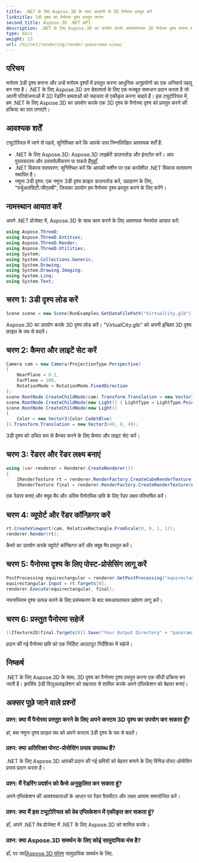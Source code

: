 ```yaml
---
title: .NET के लिए Aspose.3D के साथ आसानी से 3D पैनोरमा प्रस्तुत करें
linktitle: 3डी दृश्य का पैनोरमा दृश्य प्रस्तुत करना
second_title: Aspose.3D .NET API
description: .NET के लिए Aspose.3D का उपयोग करके आश्चर्यजनक 3D पैनोरमा दृश्य बनाना सीखें। इमर्सिव सीन रेंडरिंग के लिए हमारे चरण-दर-चरण गाइड का पालन करें।
type: docs
weight: 13
url: /hi/net/rendering/render-panorama-view/
---
```

## परिचय
मनोरम 3डी दृश्य बनाना और उन्हें मनोरम दृश्यों में प्रस्तुत करना आधुनिक अनुप्रयोगों का एक अनिवार्य पहलू बन गया है। .NET के लिए Aspose.3D उन डेवलपर्स के लिए एक मजबूत समाधान प्रदान करता है जो अपनी परियोजनाओं में 3D रेंडरिंग क्षमताओं को सहजता से एकीकृत करना चाहते हैं। इस ट्यूटोरियल में, हम .NET के लिए Aspose.3D का उपयोग करके एक 3D दृश्य के पैनोरमा दृश्य को प्रस्तुत करने की प्रक्रिया का पता लगाएंगे।
## आवश्यक शर्तें
ट्यूटोरियल में जाने से पहले, सुनिश्चित करें कि आपके पास निम्नलिखित आवश्यक शर्तें हैं:
-  .NET के लिए Aspose.3D: Aspose.3D लाइब्रेरी डाउनलोड और इंस्टॉल करें। आप पुस्तकालय और दस्तावेज़ीकरण पा सकते हैं[यहाँ](https://releases.aspose.com/3d/net/).
- .NET विकास वातावरण: सुनिश्चित करें कि आपकी मशीन पर एक कार्यशील .NET विकास वातावरण स्थापित है।
- नमूना 3डी दृश्य: एक नमूना 3डी दृश्य फ़ाइल डाउनलोड करें, उदाहरण के लिए, "वर्चुअलसिटी.जीएलबी", जिसका उपयोग हम पैनोरमा दृश्य प्रस्तुत करने के लिए करेंगे।
## नामस्थान आयात करें
अपने .NET प्रोजेक्ट में, Aspose.3D के साथ काम करने के लिए आवश्यक नेमस्पेस आयात करें:
```csharp
using Aspose.ThreeD;
using Aspose.ThreeD.Entities;
using Aspose.ThreeD.Render;
using Aspose.ThreeD.Utilities;
using System;
using System.Collections.Generic;
using System.Drawing;
using System.Drawing.Imaging;
using System.Linq;
using System.Text;
```
## चरण 1: 3डी दृश्य लोड करें
```csharp
Scene scene = new Scene(RunExamples.GetDataFilePath("VirtualCity.glb"));
```
Aspose.3D का उपयोग करके 3D दृश्य लोड करें। "VirtualCity.glb" को अपनी इच्छित 3D दृश्य फ़ाइल के पथ से बदलें।
## चरण 2: कैमरा और लाइटें सेट करें
```csharp
Camera cam = new Camera(ProjectionType.Perspective)
{
    NearPlane = 0.1,
    FarPlane = 200,
    RotationMode = RotationMode.FixedDirection
};
scene.RootNode.CreateChildNode(cam).Transform.Translation = new Vector3(5, 6, 0);
scene.RootNode.CreateChildNode(new Light() { LightType = LightType.Point }).Transform.Translation = new Vector3(-10, 7, -10);
scene.RootNode.CreateChildNode(new Light()
{
    Color = new Vector3(Color.CadetBlue)
}).Transform.Translation = new Vector3(49, 0, 49);
```
3डी दृश्य को उचित रूप से कैप्चर करने के लिए कैमरा और लाइट सेट करें।
## चरण 3: रेंडरर और रेंडर लक्ष्य बनाएं
```csharp
using (var renderer = Renderer.CreateRenderer())
{
    IRenderTexture rt = renderer.RenderFactory.CreateCubeRenderTexture(new RenderParameters(false), 512, 512);
    IRenderTexture final = renderer.RenderFactory.CreateRenderTexture(new RenderParameters(false, 32, 0, 0), 1024 * 3, 1024);
```
एक रेंडरर बनाएं और क्यूब मैप और अंतिम पैनोरमिक छवि के लिए रेंडर लक्ष्य परिभाषित करें।
## चरण 4: व्यूपोर्ट और रेंडर कॉन्फ़िगर करें
```csharp
rt.CreateViewport(cam, RelativeRectangle.FromScale(0, 0, 1, 1));
renderer.Render(rt);
```
कैमरे का उपयोग करके व्यूपोर्ट कॉन्फ़िगर करें और क्यूब मैप प्रस्तुत करें।
## चरण 5: पैनोरमा दृश्य के लिए पोस्ट-प्रोसेसिंग लागू करें
```csharp
PostProcessing equirectangular = renderer.GetPostProcessing("equirectangular");
equirectangular.Input = rt.Targets[0];
renderer.Execute(equirectangular, final);
```
नयनाभिराम दृश्य उत्पन्न करने के लिए प्रसंस्करण के बाद समआयताकार प्रक्षेपण लागू करें।
## चरण 6: प्रस्तुत पैनोरमा सहेजें
```csharp
((ITexture2D)final.Targets[0]).Save("Your Output Directory" + "panorama.png", ImageFormat.Png);
```
प्रदान की गई पैनोरमा छवि को एक निर्दिष्ट आउटपुट निर्देशिका में सहेजें।
## निष्कर्ष
.NET के लिए Aspose.3D के साथ, 3D दृश्य का पैनोरमा दृश्य प्रस्तुत करना एक सीधी प्रक्रिया बन जाती है। इमर्सिव 3डी विज़ुअलाइज़ेशन को सहजता से शामिल करके अपने एप्लिकेशन को बेहतर बनाएं।
## अक्सर पूछे जाने वाले प्रश्नों
### प्रश्न: क्या मैं पैनोरमा प्रस्तुत करने के लिए अपने कस्टम 3D दृश्य का उपयोग कर सकता हूँ?
हां, बस नमूना दृश्य फ़ाइल पथ को अपने कस्टम 3डी दृश्य के पथ से बदलें।
### प्रश्न: क्या अतिरिक्त पोस्ट-प्रोसेसिंग प्रभाव उपलब्ध हैं?
.NET के लिए Aspose.3D आपकी प्रदान की गई छवियों को बेहतर बनाने के लिए विभिन्न पोस्ट-प्रोसेसिंग प्रभाव प्रदान करता है।
### प्रश्न: मैं रेंडरिंग प्रदर्शन को कैसे अनुकूलित कर सकता हूं?
अपने एप्लिकेशन की आवश्यकताओं के आधार पर रेंडर पैरामीटर और लक्ष्य आयाम समायोजित करें।
### प्रश्न: क्या मैं इस ट्यूटोरियल को वेब एप्लिकेशन में एकीकृत कर सकता हूं?
हाँ, अपने .NET वेब प्रोजेक्ट में .NET के लिए Aspose.3D को शामिल करके।
### प्रश्न: क्या Aspose.3D समर्थन के लिए कोई सामुदायिक मंच है?
 हाँ, पर जाएँ[Aspose.3D फोरम](https://forum.aspose.com/c/3d/18) सामुदायिक समर्थन के लिए.